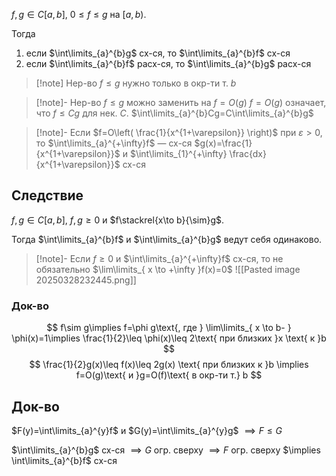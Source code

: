 $f, g \in C[a, b]$, $0\leq f\leq g$ на $[a,b)$.

Тогда
1. если $\int\limits_{a}^{b}g$ сх-ся, то $\int\limits_{a}^{b}f$ сх-ся
2. если $\int\limits_{a}^{b}f$ расх-ся, то $\int\limits_{a}^{b}g$ расх-ся

>[!note] Нер-во $f\leq g$ нужно только в окр-ти т. $b$

>[!note]- Нер-во $f\leq g$ можно заменить на $f=O(g)$
>$f=O(g)$ означает, что $f\leq Cg$ для нек. $C$. $\int\limits_{a}^{b}Cg=C\int\limits_{a}^{b}g$

>[!note]- Если $f=O\left( \frac{1}{x^{1+\varepsilon}} \right)$ при $\varepsilon>0$, то $\int\limits_{a}^{+\infty}f$ — сх-ся
>$g(x)=\frac{1}{x^{1+\varepsilon}}$ и $\int\limits_{1}^{+\infty} \frac{dx}{x^{1+\varepsilon}}$ сх-ся

## Следствие

$f, g \in C[a, b],\ f,g\geq0$ и $f\stackrel{x\to b}{\sim}g$.

Тогда $\int\limits_{a}^{b}f$ и $\int\limits_{a}^{b}g$ ведут себя одинаково.

>[!note]- Если $f\geq 0$ и $\int\limits_{a}^{+\infty}f$ сх-ся, то не обязательно $\lim\limits_{ x \to +\infty }f(x)=0$
>![[Pasted image 20250328232445.png]]
### Док-во

$$
f\sim g\implies f=\phi g\text{, где } \lim\limits_{ x \to b- } \phi(x)=1\implies \frac{1}{2}\leq \phi(x)\leq 2\text{ при близких }x \text{ к }b
$$
$$
\frac{1}{2}g(x)\leq f(x)\leq 2g(x) \text{ при близких к }b \implies f=O(g)\text{ и }g=O(f)\text{ в окр-ти т.} b
$$
## Док-во

$F(y)=\int\limits_{a}^{y}f$ и $G(y)=\int\limits_{a}^{y}g$ $\implies F\leq G$

$\int\limits_{a}^{b}g$ сх-ся $\implies G$ огр. сверху $\implies F$ огр. сверху $\implies \int\limits_{a}^{b}f$ сх-ся